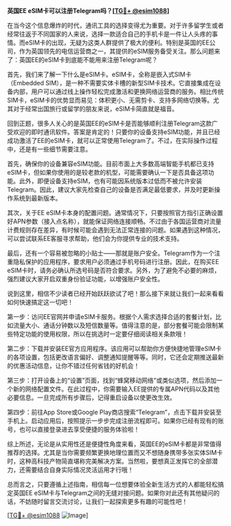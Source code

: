 **英国EE eSIM卡可以注册Telegram吗？[[TG💪+ @esim1088](https://t.me/s/esim1088)]**

在当今这个信息爆炸的时代，通讯工具的选择变得尤为重要。对于许多留学生或者经常往返于不同国家的人来说，选择一款适合自己的手机卡是一件让人头疼的事情。而eSIM卡的出现，无疑为这类人群提供了极大的便利。特别是英国的EE公司，作为英国领先的电信运营商之一，其提供的eSIM服务备受关注。那么问题来了：英国EE的eSIM卡到底能不能用来注册Telegram呢？

首先，我们来了解一下什么是eSIM卡。eSIM卡，全称是嵌入式SIM卡（Embedded SIM），是一种不需要实体卡槽的新型SIM卡技术。它直接集成在设备内部，用户可以通过线上操作轻松完成激活和更换网络运营商的服务。相比传统SIM卡，eSIM卡的优势显而易见：体积更小、无需剪卡、支持多网络切换等。尤其对于经常出国旅行或留学的朋友来说，eSIM卡简直就是福音。

回到正题，很多人关心的是英国EE的eSIM卡是否能够顺利注册Telegram这款广受欢迎的即时通讯软件。答案是肯定的！只要你的设备支持eSIM功能，并且已经成功激活了EE的eSIM卡，就可以正常使用Telegram了。不过，在实际操作过程中，还是有一些细节需要注意。

首先，确保你的设备兼容eSIM功能。目前市面上大多数高端智能手机都已支持eSIM卡，但如果你使用的是较老款的机型，可能需要确认一下是否具备这项功能。此外，即便设备支持eSIM，也有可能因系统版本过低而不被允许安装Telegram。因此，建议大家先检查自己的设备是否满足最低要求，并及时更新操作系统到最新版本。

其次，关于EE eSIM卡本身的配置问题。通常情况下，只要按照官方指引正确设置好APN参数（接入点名称），就能保证网络连接顺畅。不过由于各国运营商对流量计费规则存在差异，有时候可能会遇到无法正常连接的问题。如果遇到这种情况，可以尝试联系EE客服寻求帮助，他们会为你提供专业的技术支持。

最后，还有一个容易被忽略的小贴士——那就是账户安全。Telegram作为一个注重隐私保护的应用程序，要求用户必须通过手机号码进行注册。因此，在购买EE eSIM卡时，请务必确认所选号码是否符合要求。另外，为了避免不必要的麻烦，强烈建议大家开启双重身份验证功能，以增强账户安全性。

说到这里，相信不少读者已经开始跃跃欲试了吧！那么接下来就让我们一起来看看如何快速搞定这一切吧！

第一步：访问EE官网并申请eSIM卡服务。根据个人需求选择合适的套餐计划，比如流量大小、通话分钟数以及短信数量等。值得注意的是，部分套餐可能会限制某些特定功能的使用权限，所以在挑选时一定要仔细阅读相关条款哦！

第二步：下载并安装EE官方应用程序。该应用可以帮助你方便快捷地管理eSIM卡的各项设置，包括更改语言偏好、调整通知提醒等等。同时，它还会定期推送最新的优惠活动信息，让你不错过任何省钱的好机会！

第三步：打开设备上的“设置”页面，找到“蜂窝移动网络”或类似选项，然后添加一个新的网络配置文件。在此过程中，你需要输入EE提供的专属APN代码以及其他必要信息。一旦完成所有步骤后，记得重启设备以使更改生效。

第四步：前往App Store或Google Play商店搜索“Telegram”，点击下载并安装至手机上。启动应用后，按照提示一步步完成注册流程即可。如果你已经有现有的账号，也可以直接登录进去享受便捷的服务体验啦！

综上所述，无论是从实用性还是便捷性角度来看，英国EE的eSIM卡都是非常值得推荐的选择。尤其是当你需要频繁更换地理位置而又不想随身携带多张实体SIM卡时，这种高科技产物简直堪称完美解决方案。当然啦，要想真正发挥它的全部潜力，还需要结合自身实际情况灵活运用才行哦！

总而言之，只要遵循上述指南，相信每一位想要体验全新生活方式的人都能轻松搞定英国EE eSIM卡与Telegram之间的无缝对接问题。如果你对此还有其他疑问的话，不妨随时留言交流讨论，让我们一起探索更多有趣的可能性吧！

[[TG💪+ @esim1088](https://t.me/s/esim1088) ![Image](https://i.postimg.cc/4NQfJmqS/Snipaste-2025-05-13-00-14-12.png)]